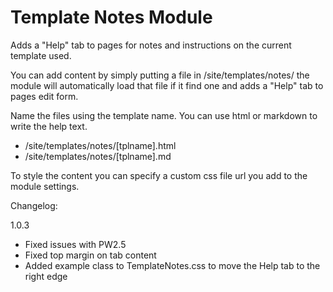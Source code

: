 Template Notes Module
==========================

Adds a "Help" tab to pages for notes and instructions on the current template used.

You can add content by simply putting a file in /site/templates/notes/ the module will automatically load that file if it find one and adds a "Help" tab to pages edit form.

Name the files using the template name. You can use html or markdown to write the help text.

- /site/templates/notes/[tplname].html
- /site/templates/notes/[tplname].md

To style the content you can specify a custom css file url you add to the module settings.


Changelog:

1.0.3

- Fixed issues with PW2.5
- Fixed top margin on tab content
- Added example class to TemplateNotes.css to move the Help tab to the right edge